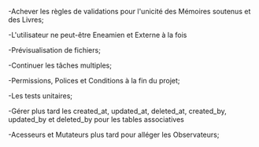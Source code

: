 -Achever les règles de validations pour l'unicité des Mémoires soutenus et des Livres;

-L'utilisateur ne peut-être Eneamien et Externe à la fois

-Prévisualisation de fichiers;

-Continuer les tâches multiples;

-Permissions, Polices et Conditions à la fin du projet;

-Les tests unitaires;


-Gérer plus tard les created_at, updated_at, deleted_at, created_by, updated_by et deleted_by pour les tables associatives

-Acesseurs et Mutateurs plus tard pour alléger les Observateurs;
